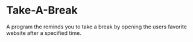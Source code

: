 # Take-A-Break
A program the reminds you to take a break by opening the users favorite website after a specified time. 
